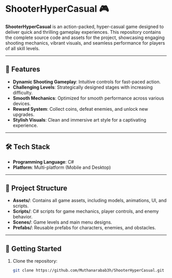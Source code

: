# ShooterHyperCasual 🎮

**ShooterHyperCasual** is an action-packed, hyper-casual game designed to deliver quick and thrilling gameplay experiences. This repository contains the complete source code and assets for the project, showcasing engaging shooting mechanics, vibrant visuals, and seamless performance for players of all skill levels.

---

## 📜 **Features**
- **Dynamic Shooting Gameplay**: Intuitive controls for fast-paced action.
- **Challenging Levels**: Strategically designed stages with increasing difficulty.
- **Smooth Mechanics**: Optimized for smooth performance across various devices.
- **Reward System**: Collect coins, defeat enemies, and unlock new upgrades.
- **Stylish Visuals**: Clean and immersive art style for a captivating experience.

---

## 🛠️ **Tech Stack**
- **Programming Language**: C#
- **Platform**: Multi-platform (Mobile and Desktop)

---

## 📂 **Project Structure**
- **Assets/**: Contains all game assets, including models, animations, UI, and scripts.
- **Scripts/**: C# scripts for game mechanics, player controls, and enemy behavior.
- **Scenes/**: Game levels and main menu designs.
- **Prefabs/**: Reusable prefabs for characters, enemies, and obstacles.

---

## 🚀 **Getting Started**
1. Clone the repository:
   ```bash
   git clone https://github.com/Muthanarabab3h/ShooterHyperCasual.git
